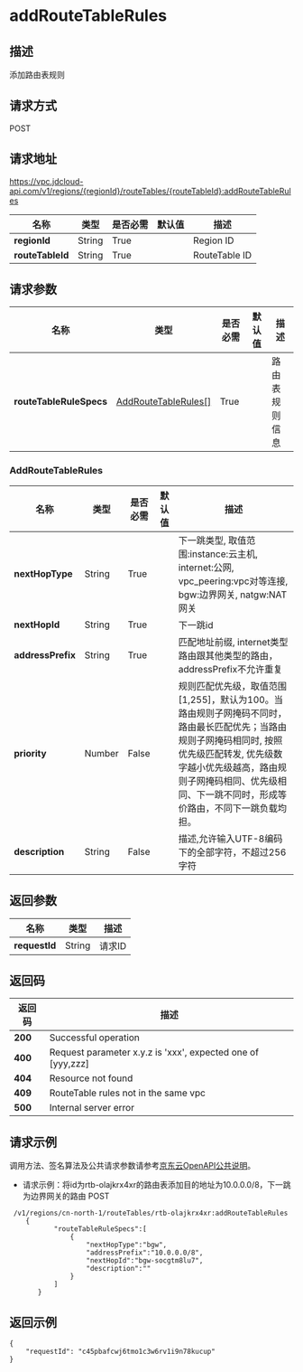 # addRouteTableRules


## 描述
添加路由表规则

## 请求方式
POST

## 请求地址
https://vpc.jdcloud-api.com/v1/regions/{regionId}/routeTables/{routeTableId}:addRouteTableRules

|名称|类型|是否必需|默认值|描述|
|---|---|---|---|---|
|**regionId**|String|True| |Region ID|
|**routeTableId**|String|True| |RouteTable ID|

## 请求参数
|名称|类型|是否必需|默认值|描述|
|---|---|---|---|---|
|**routeTableRuleSpecs**|[AddRouteTableRules[]](#addroutetablerules)|True| |路由表规则信息|

### <div id="AddRouteTableRules">AddRouteTableRules</div>
|名称|类型|是否必需|默认值|描述|
|---|---|---|---|---|
|**nextHopType**|String|True| |下一跳类型, 取值范围:instance:云主机, internet:公网, vpc_peering:vpc对等连接, bgw:边界网关, natgw:NAT网关|
|**nextHopId**|String|True| |下一跳id|
|**addressPrefix**|String|True| |匹配地址前缀, internet类型路由跟其他类型的路由，addressPrefix不允许重复|
|**priority**|Number|False| |规则匹配优先级，取值范围[1,255]，默认为100。当路由规则子网掩码不同时，路由最长匹配优先；当路由规则子网掩码相同时, 按照优先级匹配转发, 优先级数字越小优先级越高，路由规则子网掩码相同、优先级相同、下一跳不同时，形成等价路由，不同下一跳负载均担。|
|**description**|String|False| |描述,允许输入UTF-8编码下的全部字符，不超过256字符|

## 返回参数
|名称|类型|描述|
|---|---|---|
|**requestId**|String|请求ID|


## 返回码
|返回码|描述|
|---|---|
|**200**|Successful operation|
|**400**|Request parameter x.y.z is 'xxx', expected one of [yyy,zzz]|
|**404**|Resource not found|
|**409**|RouteTable rules not in the same vpc|
|**500**|Internal server error|

## 请求示例
调用方法、签名算法及公共请求参数请参考[京东云OpenAPI公共说明](https://docs.jdcloud.com/common-declaration/api/introduction)。
- 请求示例：将id为rtb-olajkrx4xr的路由表添加目的地址为10.0.0.0/8，下一跳为边界网关的路由
POST
```
 /v1/regions/cn-north-1/routeTables/rtb-olajkrx4xr:addRouteTableRules
    {
           "routeTableRuleSpecs":[
               {
                   "nextHopType":"bgw",
                   "addressPrefix":"10.0.0.0/8",
                   "nextHopId":"bgw-socgtm8lu7",
                   "description":""
               }
           ]
       }

```

## 返回示例
```
{
    "requestId": "c45pbafcwj6tmo1c3w6rv1i9n78kucup"
}
```
